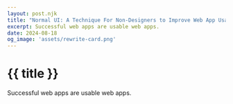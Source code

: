 ```yaml
---
layout: post.njk
title: "Normal UI: A Technique For Non-Designers to Improve Web App Usability"
excerpt: Successful web apps are usable web apps.
date: 2024-08-18
og_image: 'assets/rewrite-card.png'
---
```

# {{ title }}

Successful web apps are usable web apps.
